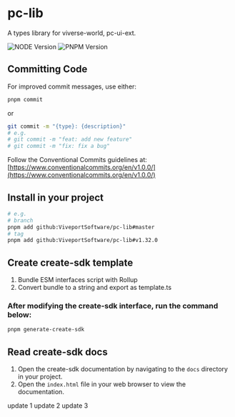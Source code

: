 # pc-lib

A types library for viverse-world, pc-ui-ext.

![NODE Version](https://img.shields.io/badge/node-v20.11.0-orange)
![PNPM Version](https://img.shields.io/badge/pnpm-v8.15.1-blue)

## Committing Code

For improved commit messages, use either:

```bash
pnpm commit
```

or

```bash
git commit -m "{type}: {description}"
# e.g.
# git commit -m "feat: add new feature"
# git commit -m "fix: fix a bug"
```

Follow the Conventional Commits guidelines at:
[https://www.conventionalcommits.org/en/v1.0.0/](https://www.conventionalcommits.org/en/v1.0.0/)

## Install in your project

```bash
# e.g.
# branch
pnpm add github:ViveportSoftware/pc-lib#master
# tag
pnpm add github:ViveportSoftware/pc-lib#v1.32.0
```

## Create create-sdk template

1.  Bundle ESM interfaces script with Rollup
2.  Convert bundle to a string and export as template.ts

### After modifying the create-sdk interface, run the command below:

```bash
pnpm generate-create-sdk
```

## Read create-sdk docs

1. Open the create-sdk documentation by navigating to the `docs` directory in your project.
2. Open the `index.html` file in your web browser to view the documentation.

update 1
update 2
update 3